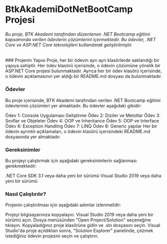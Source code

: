 # BtkAkademiDotNetBootCamp Projesi

<h6>Bu proje, BTK Akademi tarafından düzenlenen .NET Bootcamp eğitimi kapsamında verilen ödevlerin çözümlerini içermektedir. Bu ödevler, .NET Core ve ASP.NET Core teknolojileri kullanılarak geliştirilmiştir.
</h6>
### Projenin Yapısı
Proje, her bir ödevin ayrı ayrı klasörlerde saklandığı bir yapıya sahiptir. Her ödev klasörü içerisinde, o ödevin çözümüne yönelik bir ASP.NET Core projesi bulunmaktadır. Ayrıca her bir ödev klasörü içerisinde, o ödevin açıklamasının yer aldığı bir README.md dosyası da bulunmaktadır.

### Ödevler

Bu proje içerisinde, BTK Akademi tarafından verilen .NET Bootcamp eğitimi ödevlerinin çözümleri yer almaktadır. Bu ödevler aşağıdaki gibidir:

Ödev 1: Console Uygulaması Geliştirme
Ödev 2: Diziler ve Metotlar
Ödev 3: Sınıflar ve Objeleler
Ödev 4: OOP ve Inheritance
Ödev 5: OOP ve Interface
Ödev 6: Exception Handling
Ödev 7: LINQ
Ödev 8: Generic yapılar
Her bir ödevin ayrıntılı açıklamaları, o ödevin klasörü içerisindeki README.md dosyasında yer almaktadır.

### Gereksinimler

Bu projeyi çalıştırmak için aşağıdaki gereksinimlerin sağlanması gerekmektedir:

.NET Core SDK 3.1 veya daha yeni bir sürümü
Visual Studio 2019 veya daha yeni bir sürümü

### Nasıl Çalıştırılır?

Projenin çalıştırılması için aşağıdaki adımlar izlenmelidir:

Projeyi bilgisayarınıza kopyalayın.
Visual Studio 2019 veya daha yeni bir sürümü açın.
Dosya menüsünden "Open Project/Solution" seçeneğine tıklayın.
Kopyaladığınız proje klasörüne gidin ve .sln dosyasını seçin.
Visual Studio'da proje açıldıktan sonra, "Solution Explorer" panelinde, çözmek istediğiniz ödevin projesini seçin ve çalıştırın.
